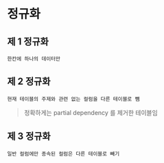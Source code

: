 # 정규화

## 제 1 정규화

    한칸에 하나의 데이터만

## 제 2 정규화

    현재 테이블의 주제와 관련 없는 컬럼을 다른 테이블로 뺌

> 정확하게는 partial dependency 를 제거한 테이블임

## 제 3 정규화

    일반 컬럼에만 종속된 컬럼은 다른 테이블로 빼기
